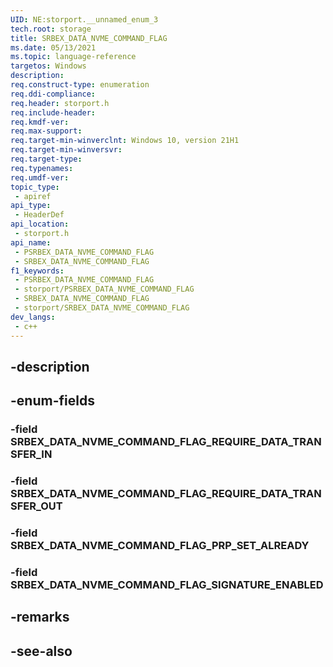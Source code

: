 ```yaml
---
UID: NE:storport.__unnamed_enum_3
tech.root: storage
title: SRBEX_DATA_NVME_COMMAND_FLAG
ms.date: 05/13/2021
ms.topic: language-reference
targetos: Windows
description: 
req.construct-type: enumeration
req.ddi-compliance: 
req.header: storport.h
req.include-header: 
req.kmdf-ver: 
req.max-support: 
req.target-min-winverclnt: Windows 10, version 21H1
req.target-min-winversvr: 
req.target-type: 
req.typenames: 
req.umdf-ver: 
topic_type:
 - apiref
api_type:
 - HeaderDef
api_location:
 - storport.h
api_name:
 - PSRBEX_DATA_NVME_COMMAND_FLAG
 - SRBEX_DATA_NVME_COMMAND_FLAG
f1_keywords:
 - PSRBEX_DATA_NVME_COMMAND_FLAG
 - storport/PSRBEX_DATA_NVME_COMMAND_FLAG
 - SRBEX_DATA_NVME_COMMAND_FLAG
 - storport/SRBEX_DATA_NVME_COMMAND_FLAG
dev_langs:
 - c++
---
```


## -description

## -enum-fields

### -field SRBEX_DATA_NVME_COMMAND_FLAG_REQUIRE_DATA_TRANSFER_IN

### -field SRBEX_DATA_NVME_COMMAND_FLAG_REQUIRE_DATA_TRANSFER_OUT

### -field SRBEX_DATA_NVME_COMMAND_FLAG_PRP_SET_ALREADY

### -field SRBEX_DATA_NVME_COMMAND_FLAG_SIGNATURE_ENABLED

## -remarks

## -see-also

